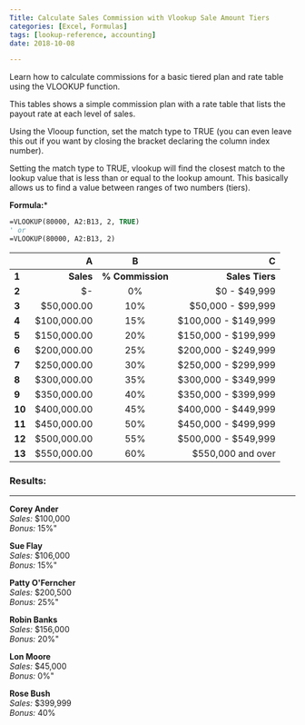 ```yaml
---
Title: Calculate Sales Commission with Vlookup Sale Amount Tiers
categories: [Excel, Formulas]
tags: [lookup-reference, accounting]  
date: 2018-10-08

---
```


Learn how to calculate commissions for a basic tiered plan and rate table using the VLOOKUP function.

This tables shows a simple commission plan with a rate table that lists the payout rate at each level of sales.

Using the Vlooup function, set the match type to TRUE (you can even leave this out if you want by closing the bracket declaring the column index number).  

Setting the match type to TRUE, vlookup will find the closest match to the lookup value that is less than or equal to the lookup amount.  This basically allows us to find a value between ranges of two numbers (tiers).

**Formula:***
```vb
=VLOOKUP(80000, A2:B13, 2, TRUE)
' or
=VLOOKUP(80000, A2:B13, 2)
```

|        |           A |         B        |                   C |
|--------|------------:|:----------------:|--------------------:|
| **1**  |   **Sales** | **% Commission** |     **Sales Tiers** |
| **2**  |          $- |        0%        |        $0 - $49,999 |
| **3**  |  $50,000.00 |        10%       |   $50,000 - $99,999 |
| **4**  | $100,000.00 |        15%       | $100,000 - $149,999 |
| **5**  | $150,000.00 |        20%       | $150,000 - $199,999 |
| **6**  | $200,000.00 |        25%       | $200,000 - $249,999 |
| **7**  | $250,000.00 |        30%       | $250,000 - $299,999 |
| **8**  | $300,000.00 |        35%       | $300,000 - $349,999 |
| **9**  | $350,000.00 |        40%       | $350,000 - $399,999 |
| **10** | $400,000.00 |        45%       | $400,000 - $449,999 |
| **11** | $450,000.00 |        50%       | $450,000 - $499,999 |
| **12** | $500,000.00 |        55%       | $500,000 - $549,999 |
| **13** | $550,000.00 |        60%       |   $550,000 and over |


### Results:
---

**Corey Ander**  
*Sales:* $100,000  
*Bonus:* 15%"  

**Sue Flay**  
*Sales:* $106,000  
*Bonus:* 15%"  

**Patty O'Ferncher**  
*Sales:* $200,500  
*Bonus:* 25%"  

**Robin Banks**  
*Sales:* $156,000  
*Bonus:* 20%"  

**Lon Moore**  
*Sales:* $45,000  
*Bonus:* 0%"  

**Rose Bush**  
*Sales:* $399,999  
*Bonus:* 40%
